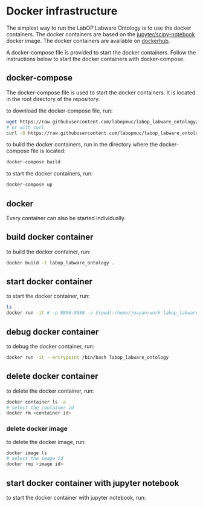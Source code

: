 # Docker infrastructure


The simplest way to run the LabOP Labware Ontology is to use the docker containers. The docker containers are based on the [jupyter/scipy-notebook](https://hub.docker.com/r/jupyter/scipy-notebook/) docker image. The docker containers are available on [dockerhub](https://hub.docker.com/r/labopmuc/labop_labware_ontology/).

A docker-compose file is provided to start the docker containers. Follow the instructions below to start the docker containers with docker-compose.

## docker-compose

The docker-compose file is used to start the docker containers. It is located in the root directory of the repository.

to download the docker-compose file, run:

```bash
wget https://raw.githubusercontent.com/labopmuc/labop_labware_ontology/master/docker/docker-compose.yml
# or with curl
curl -O https://raw.githubusercontent.com/labopmuc/labop_labware_ontology/master/docker/docker-compose.yml
```

to build the docker containers, run in the directory where the docker-compose file is located:

```bash
docker-compose build
```

to start the docker containers, run:

```bash
docker-compose up
```



## docker

Every container can also be started individually.


## build docker container

to build the docker container, run:

```bash
docker build -t labop_labware_ontology .
```

## start docker container

to start the docker container, run:

```bash
ls
docker run -it # -p 8888:8888 -v $(pwd):/home/jovyan/work labop_labware_ontology
```

## debug docker container

to debug the docker container, run:

```bash
docker run -it --entrypoint /bin/bash labop_labware_ontology
```

## delete docker container

to delete the docker container, run:

```bash
docker container ls -a
# select the container id
docker rm <container id>
```

### delete docker image

to delete the docker image, run:

```bash
docker image ls
# select the image id
docker rmi <image id>
```

## start docker container with jupyter notebook

to start the docker container with jupyter notebook, run:

```bash

